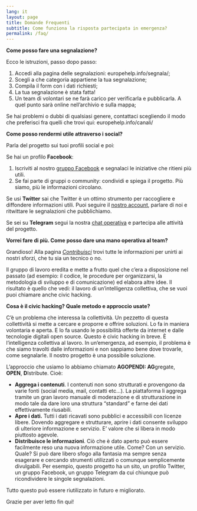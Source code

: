 ```yaml
---
lang: it
layout: page
title: Domande Frequenti 
subtitle: Come funziona la risposta partecipata in emergenza?
permalink: /faq/
---
```


**Come posso fare una segnalazione?**

Ecco le istruzioni, passo dopo passo:



1. Accedi alla pagina delle segnalazioni: europehelp.info/segnala/;
2. Scegli a che categoria appartiene la tua segnalazione;
3. Compila il form con i dati richiesti;
4. La tua segnalazione è stata fatta!
5. Un team di volontari se ne farà carico per verificarla e pubblicarla. A quel punto sarà online nell’archivio e sulla mappa;

Se hai problemi o dubbi di qualsiasi genere, contattaci scegliendo il modo che preferisci fra quelli che trovi qui: europehelp.info/canali/

**Come posso rendermi utile attraverso i social?**

Parla del progetto sui tuoi profili social e poi: 

Se hai un profilo **Facebook**:



1. Iscriviti al nostro [gruppo Facebook]({{site.author.facebook}}) e segnalaci le iniziative che ritieni più utili.
2. Se fai parte di gruppi o community: condividi e spiega il progetto. Più siamo, più le informazioni circolano.

Se usi **Twitter** sai che Twitter è un ottimo strumento per raccogliere e diffondere informazioni utili. Puoi seguire il [nostro account](https://twitter.com/ukraineinfohelp), parlare di noi e ritwittare le segnalazioni che pubblichiamo.

Se sei su **Telegram** segui la nostra [chat operativa](https://t.me/ukraineinfohelp) e partecipa alle attività del progetto.

**Vorrei fare di più. Come posso dare una mano operativa al team?**

Grandioso! Alla pagina _[Contribuisci](https://europehelp.info/contribuisci/)_ trovi tutte le informazioni per unirti ai nostri sforzi, che tu sia un tecnico o no.

Il gruppo di lavoro eredita e mette a frutto quel che c’era a disposizione nel passato (ad esempio: il codice, le procedure per organizzarsi, la metodologia di sviluppo e di comunicazione) ed elabora altre idee. Il risultato è quello che vedi: il lavoro di un’intelligenza collettiva, che se vuoi puoi chiamare anche civic hacking.

**Cosa è il civic hacking? Quale metodo e approccio usate?**

C’è un problema che interessa la collettività. Un pezzetto di questa collettività si mette a cercare e proporre e offrire soluzioni. Lo fa in maniera volontaria e aperta. E lo fa usando le possibilità offerte da internet e dalle tecnologie digitali open source. Questo è civic hacking in breve. È l’intelligenza collettiva al lavoro. In un’emergenza, ad esempio, il problema è che siamo travolti dalle informazioni e non sappiamo bene dove trovarle, come segnalarle. Il nostro progetto è una possibile soluzione.

L’approccio che usiamo lo abbiamo chiamato **AGOPENDI: AG**gregate, **OPEN**, **D**Istribute. Cioè:



* **Aggrega i contenuti**. I contenuti non sono strutturati e provengono da varie fonti (social media, mail, contatti etc…). La piattaforma li aggrega tramite un gran lavoro manuale di moderazione e di strutturazione in modo tale da dare loro una struttura “standard” e farne dei dati effettivamente riusabili.
* **Apre i dati.** Tutti i dati ricavati sono pubblici e accessibili con licenze libere. Dovendo aggregare e strutturare, aprire i dati consente sviluppo di ulteriore informazione e servizio. E’ valore che si libera in modo piuttosto agevole.
* **Distribuisce le informazioni**. Ciò che è dato aperto può essere facilmente reso una nuova informazione utile. Come? Con un servizio. Quale? Si può dare libero sfogo alla fantasia ma sempre senza esagerare e cercando strumenti utilizzati o comunque semplicemente divulgabili. Per esempio, questo progetto ha un sito, un profilo Twitter, un gruppo Facebook, un gruppo Telegram da cui chiunque può ricondividere le singole segnalazioni.

Tutto questo può essere riutilizzato in futuro e migliorato.

Grazie per aver letto fin qui!
